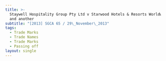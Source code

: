 ```yaml
---
title: >-
  Staywell Hospitality Group Pty Ltd v Starwood Hotels & Resorts Worldwide, Inc
  and another
subtitle: "[2013] SGCA 65 / 29\_November\_2013"
tags:
  - Trade Marks
  - Trade Names
  - Trade Marks
  - Passing off
layout: single
---
```


